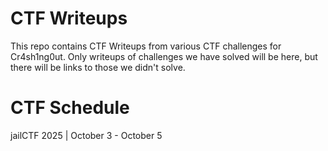 # CTF Writeups
This repo contains CTF Writeups from various CTF challenges for Cr4sh1ng0ut.
Only writeups of challenges we have solved will be here, but there will be links to those we didn't solve.

# CTF Schedule
jailCTF 2025 | October 3 - October 5
